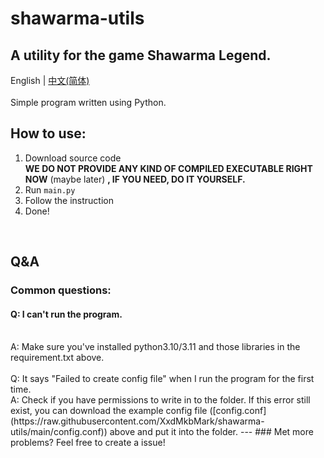# shawarma-utils
A utility for the game Shawarma Legend.
---
English | [中文(简体)](https://github.com/XxdMkbMark/shawarma-utils/blob/main/README_ZH.md) </br>
</br>
Simple program written using Python. </br>
## How to use:
1. Download source code </br>
   **WE DO NOT PROVIDE ANY KIND OF COMPILED EXECUTABLE RIGHT NOW** (maybe later) **, IF YOU NEED, DO IT YOURSELF.**
2. Run `main.py`
3. Follow the instruction
4. Done!</br>
</br>

## Q&A
### Common questions:
<h4>Q: I can't run the program.</h4></br>
A: Make sure you've installed python3.10/3.11 and those libraries in the requirement.txt above. </br>
</br>
Q: It says "Failed to create config file" when I run the program for the first time. </br>
A: Check if you have permissions to write in to the folder. If this error still exist, you can download the example config file ([config.conf](https://raw.githubusercontent.com/XxdMkbMark/shawarma-utils/main/config.conf)) above and put it into the folder.
---
### Met more problems?
Feel free to create a issue!
